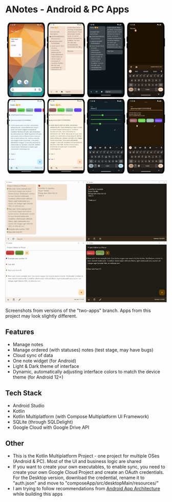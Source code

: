 # ANotes - Android & PC Apps

<img title="Android version screenshots"
src="https://github.com/lestec-al/a-notes/raw/two-apps/screenshots_android.png"/>

<img title="PC version screenshots"
src="https://github.com/lestec-al/a-notes/raw/two-apps/screenshots_desktop.png"/>

Screenshots from versions of the "two-apps" branch. Apps from this project may look slightly different.

## Features
- Manage notes
- Manage ordered (with statuses) notes (test stage, may have bugs)
- Cloud sync of data
- One note widget (for Android)
- Light & Dark theme of interface
- Dynamic, automatically adjusting interface colors to match the device theme (for Android 12+)

## Tech Stack
- Android Studio
- Kotlin
- Kotlin Multiplatform (with Compose Multiplatform UI Framework)
- SQLite (through SQLDelight)
- Google Cloud with Google Drive API

## Other
- This is the Kotlin Multiplatform Project - one project for multiple OSes (Android & PC). Most of the UI and business logic are shared
- If you want to create your own executables, to enable sync, you need to create your own Google Cloud Project and create an OAuth credentials. For the Desktop version, download the credential, rename it to "auth.json" and move to "composeApp/src/desktopMain/resources/"
- I am trying to follow recommendations from [Android App Architecture](https://developer.android.com/topic/architecture#recommended-app-arch) while building this apps
